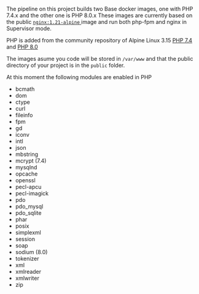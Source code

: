 The pipeline on this project builds two Base docker images, one with PHP 7.4.x and the other one is PHP 8.0.x 
These images are currently based on the public [`nginx:1.21-alpine` ](https://hub.docker.com/_/nginx)image and run both php-fpm and nginx in Supervisor mode.

PHP is added from the community repository of Alpine Linux 3.15 [PHP 7.4](https://pkgs.alpinelinux.org/packages?name=php7-*&branch=v3.15&arch=x86_64) and [PHP 8.0](https://pkgs.alpinelinux.org/packages?name=php8-*&branch=v3.15&arch=x86_64)

The images asume you code will be stored in `/var/www` and that the public directory of your project is in the `public` folder.

At this moment the following modules are enabled in PHP

- bcmath 
- dom 
- ctype 
- curl 
- fileinfo 
- fpm 
- gd 
- iconv 
- intl 
- json 
- mbstring 
- mcrypt (7.4)
- mysqlnd 
- opcache 
- openssl 
- pecl-apcu 
- pecl-imagick 
- pdo 
- pdo_mysql 
- pdo_sqlite 
- phar 
- posix 
- simplexml 
- session 
- soap 
- sodium (8.0)
- tokenizer 
- xml 
- xmlreader 
- xmlwriter 
- zip 
